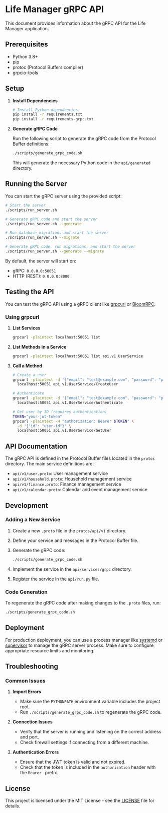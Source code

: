 # Life Manager gRPC API

This document provides information about the gRPC API for the Life Manager application.

## Prerequisites

- Python 3.8+
- pip
- protoc (Protocol Buffers compiler)
- grpcio-tools

## Setup

1. **Install Dependencies**

   ```bash
   # Install Python dependencies
   pip install -r requirements.txt
   pip install -r requirements-grpc.txt
   ```

2. **Generate gRPC Code**

   Run the following script to generate the gRPC code from the Protocol Buffer definitions:

   ```bash
   ./scripts/generate_grpc_code.sh
   ```

   This will generate the necessary Python code in the `api/generated` directory.

## Running the Server

You can start the gRPC server using the provided script:

```bash
# Start the server
./scripts/run_server.sh

# Generate gRPC code and start the server
./scripts/run_server.sh --generate

# Run database migrations and start the server
./scripts/run_server.sh --migrate

# Generate gRPC code, run migrations, and start the server
./scripts/run_server.sh --generate --migrate
```

By default, the server will start on:
- gRPC: `0.0.0.0:50051`
- HTTP (REST): `0.0.0.0:8000`

## Testing the API

You can test the gRPC API using a gRPC client like [grpcurl](https://github.com/fullstorydev/grpcurl) or [BloomRPC](https://github.com/bloomrpc/bloomrpc).

### Using grpcurl

1. **List Services**

   ```bash
   grpcurl -plaintext localhost:50051 list
   ```

2. **List Methods in a Service**

   ```bash
   grpcurl -plaintext localhost:50051 list api.v1.UserService
   ```

3. **Call a Method**

   ```bash
   # Create a user
   grpcurl -plaintext -d '{"email": "test@example.com", "password": "password123", "full_name": "Test User"}' \
     localhost:50051 api.v1.UserService/CreateUser
   
   # Authenticate
   grpcurl -plaintext -d '{"email": "test@example.com", "password": "password123"}' \
     localhost:50051 api.v1.UserService/Authenticate
   
   # Get user by ID (requires authentication)
   TOKEN="your-jwt-token"
   grpcurl -plaintext -H "authorization: Bearer $TOKEN" \
     -d '{"id": "user-id"}' \
     localhost:50051 api.v1.UserService/GetUser
   ```

## API Documentation

The gRPC API is defined in the Protocol Buffer files located in the `protos` directory. The main service definitions are:

- `api/v1/user.proto`: User management service
- `api/v1/household.proto`: Household management service
- `api/v1/finance.proto`: Finance management service
- `api/v1/calendar.proto`: Calendar and event management service

## Development

### Adding a New Service

1. Create a new `.proto` file in the `protos/api/v1` directory.
2. Define your service and messages in the Protocol Buffer file.
3. Generate the gRPC code:

   ```bash
   ./scripts/generate_grpc_code.sh
   ```

4. Implement the service in the `api/services/grpc` directory.
5. Register the service in the `api/run.py` file.

### Code Generation

To regenerate the gRPC code after making changes to the `.proto` files, run:

```bash
./scripts/generate_grpc_code.sh
```

## Deployment

For production deployment, you can use a process manager like [systemd](https://systemd.io/) or [supervisor](http://supervisord.org/) to manage the gRPC server process. Make sure to configure appropriate resource limits and monitoring.

## Troubleshooting

### Common Issues

1. **Import Errors**
   - Make sure the `PYTHONPATH` environment variable includes the project root.
   - Run `./scripts/generate_grpc_code.sh` to regenerate the gRPC code.

2. **Connection Issues**
   - Verify that the server is running and listening on the correct address and port.
   - Check firewall settings if connecting from a different machine.

3. **Authentication Errors**
   - Ensure that the JWT token is valid and not expired.
   - Check that the token is included in the `authorization` header with the `Bearer ` prefix.

## License

This project is licensed under the MIT License - see the [LICENSE](LICENSE) file for details.
